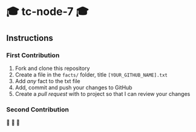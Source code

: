 # 🎓 tc-node-7 🎓

## Instructions

### First Contribution

1. Fork and clone this repository
2. Create a file in the `facts/` folder, title `[YOUR_GITHUB_NAME].txt`
3. Add _any_ fact to the txt file
4. Add, commit and push your changes to GitHub
5. Create a _pull request_ with to project so that I can review your changes

### Second Contribution

🚧 🚧 🚧
